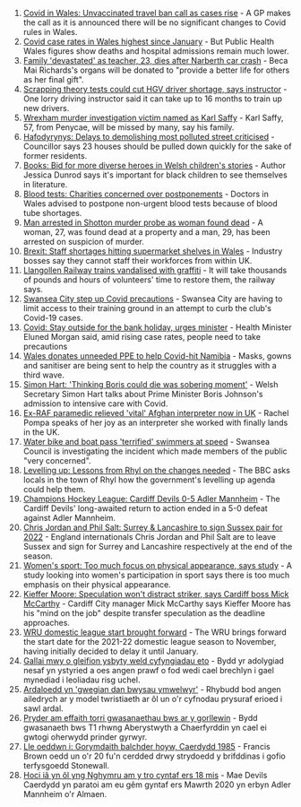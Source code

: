 1. [Covid in Wales: Unvaccinated travel ban call as cases rise](https://www.bbc.co.uk/news/uk-wales-politics-58341534?at_medium=RSS&at_campaign=KARANGA) - A GP makes the call as it is announced there will be no significant changes to Covid rules in Wales.
2. [Covid case rates in Wales highest since January](https://www.bbc.co.uk/news/uk-wales-58339548?at_medium=RSS&at_campaign=KARANGA) - But Public Health Wales figures show deaths and hospital admissions remain much lower.
3. [Family 'devastated' as teacher, 23, dies after Narberth car crash](https://www.bbc.co.uk/news/uk-wales-58348869?at_medium=RSS&at_campaign=KARANGA) - Beca Mai Richards's organs will be donated to "provide a better life for others as her final gift".
4. [Scrapping theory tests could cut HGV driver shortage, says instructor](https://www.bbc.co.uk/news/uk-wales-58348870?at_medium=RSS&at_campaign=KARANGA) - One lorry driving instructor said it can take up to 16 months to train up new drivers.
5. [Wrexham murder investigation victim named as Karl Saffy](https://www.bbc.co.uk/news/uk-wales-58354651?at_medium=RSS&at_campaign=KARANGA) - Karl Saffy, 57, from Penycae, will be missed by many, say his family.
6. [Hafodyrynys: Delays to demolishing most polluted street criticised](https://www.bbc.co.uk/news/uk-wales-58349232?at_medium=RSS&at_campaign=KARANGA) - Councillor says 23 houses should be pulled down quickly for the sake of former residents.
7. [Books: Bid for more diverse heroes in Welsh children's stories](https://www.bbc.co.uk/news/uk-wales-58344809?at_medium=RSS&at_campaign=KARANGA) - Author Jessica Dunrod says it's important for black children to see themselves in literature.
8. [Blood tests: Charities concerned over postponements](https://www.bbc.co.uk/news/uk-wales-58350104?at_medium=RSS&at_campaign=KARANGA) - Doctors in Wales advised to postpone non-urgent blood tests because of blood tube shortages.
9. [Man arrested in Shotton murder probe as woman found dead](https://www.bbc.co.uk/news/uk-wales-58349240?at_medium=RSS&at_campaign=KARANGA) - A woman, 27, was found dead at a property and a man, 29, has been arrested on suspicion of murder.
10. [Brexit: Staff shortages hitting supermarket shelves in Wales](https://www.bbc.co.uk/news/uk-wales-58336771?at_medium=RSS&at_campaign=KARANGA) - Industry bosses say they cannot staff their workforces from within UK.
11. [Llangollen Railway trains vandalised with graffiti](https://www.bbc.co.uk/news/uk-wales-58339546?at_medium=RSS&at_campaign=KARANGA) - It will take thousands of pounds and hours of volunteers' time to restore them, the railway says.
12. [Swansea City step up Covid precautions](https://www.bbc.co.uk/sport/football/58342057?at_medium=RSS&at_campaign=KARANGA) - Swansea City are having to limit access to their training ground in an attempt to curb the club's Covid-19 cases.
13. [Covid: Stay outside for the bank holiday, urges minister](https://www.bbc.co.uk/news/uk-wales-58354655?at_medium=RSS&at_campaign=KARANGA) - Health Minister Eluned Morgan said, amid rising case rates, people need to take precautions
14. [Wales donates unneeded PPE to help Covid-hit Namibia](https://www.bbc.co.uk/news/uk-wales-58341479?at_medium=RSS&at_campaign=KARANGA) - Masks, gowns and sanitiser are being sent to help the country as it struggles with a third wave.
15. [Simon Hart: 'Thinking Boris could die was sobering moment'](https://www.bbc.co.uk/news/uk-wales-politics-58336171?at_medium=RSS&at_campaign=KARANGA) - Welsh Secretary Simon Hart talks about Prime Minister Boris Johnson's admission to intensive care with Covid.
16. [Ex-RAF paramedic relieved 'vital' Afghan interpreter now in UK](https://www.bbc.co.uk/news/uk-wales-58336775?at_medium=RSS&at_campaign=KARANGA) - Rachel Pompa speaks of her joy as an interpreter she worked with finally lands in the UK.
17. [Water bike and boat pass 'terrified' swimmers at speed](https://www.bbc.co.uk/news/uk-wales-58336982?at_medium=RSS&at_campaign=KARANGA) - Swansea Council is investigating the incident which made members of the public "very concerned".
18. [Levelling up: Lessons from Rhyl on the changes needed](https://www.bbc.co.uk/news/uk-58287122?at_medium=RSS&at_campaign=KARANGA) - The BBC asks locals in the town of Rhyl how the government's levelling up agenda could help them.
19. [Champions Hockey League: Cardiff Devils 0-5 Adler Mannheim](https://www.bbc.co.uk/sport/ice-hockey/58350060?at_medium=RSS&at_campaign=KARANGA) - The Cardiff Devils' long-awaited return to action ended in a 5-0 defeat against Adler Mannheim.
20. [Chris Jordan and Phil Salt: Surrey & Lancashire to sign Sussex pair for 2022](https://www.bbc.co.uk/sport/cricket/58347869?at_medium=RSS&at_campaign=KARANGA) - England internationals Chris Jordan and Phil Salt are to leave Sussex and sign for Surrey and Lancashire respectively at the end of the season.
21. [Women's sport: Too much focus on physical appearance, says study](https://www.bbc.co.uk/sport/58342264?at_medium=RSS&at_campaign=KARANGA) - A study looking into women's participation in sport says there is too much emphasis on their physical appearance.
22. [Kieffer Moore: Speculation won't distract striker, says Cardiff boss Mick McCarthy](https://www.bbc.co.uk/sport/av/football/58348167?at_medium=RSS&at_campaign=KARANGA) - Cardiff City manager Mick McCarthy says Kieffer Moore has his "mind on the job" despite transfer speculation as the deadline approaches.
23. [WRU domestic league start brought forward](https://www.bbc.co.uk/sport/rugby-union/58343039?at_medium=RSS&at_campaign=KARANGA) - The WRU brings forward the start date for the 2021-22 domestic league season to November, having initially decided to delay it until January.
24. [Gallai mwy o gleifion ysbyty weld cyfyngiadau eto](https://www.bbc.co.uk/newyddion/58349684?at_medium=RSS&at_campaign=KARANGA) - Bydd yr adolygiad nesaf yn ystyried a oes angen prawf o fod wedi cael brechlyn i gael mynediad i leoliadau risg uchel.
25. [Ardaloedd yn 'gwegian dan bwysau ymwelwyr'](https://www.bbc.co.uk/newyddion/58335171?at_medium=RSS&at_campaign=KARANGA) - Rhybudd bod angen ailedrych ar y model twristiaeth ar ôl un o'r cyfnodau prysuraf erioed i sawl ardal.
26. [Pryder am effaith torri gwasanaethau bws ar y gorllewin](https://www.bbc.co.uk/newyddion/58355364?at_medium=RSS&at_campaign=KARANGA) - Bydd gwasanaeth bws T1 rhwng Aberystwyth a Chaerfyrddin yn cael ei gwtogi oherwydd prinder gyrwyr.
27. [Lle oeddwn i: Gorymdaith balchder hoyw, Caerdydd 1985](https://www.bbc.co.uk/newyddion/58317808?at_medium=RSS&at_campaign=KARANGA) - Francis Brown oedd un o'r 20 fu'n cerdded drwy strydoedd y brifddinas i gofio terfysgoedd Stonewall.
28. [Hoci iâ yn ôl yng Nghymru am y tro cyntaf ers 18 mis](https://www.bbc.co.uk/newyddion/58311169?at_medium=RSS&at_campaign=KARANGA) - Mae Devils Caerdydd yn paratoi am eu gêm gyntaf ers Mawrth 2020 yn erbyn Adler Mannheim o'r Almaen.

